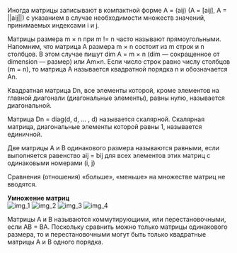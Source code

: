 Иногда матрицы записывают в компактной форме A = (aij) (A = [aij], A = ||aij||) с указанием в случае необходимости
множеств значений, принимаемых индексами i и j.

Матрицы размера m × n при m != n часто называют прямоугольными. Напомним, что матрица A размера m × n состоит
из m строк и n столбцов. В этом случае пишут dim A = m × n (dim — сокращенное от dimension — размер) или Am×n. Если
число строк равно числу столбцов (m = n), то матрица A называется квадратной порядка n и обозначается An.  

Квадратная матрица Dn, все элементы которой, кроме элементов на главной диагонали (диагональные элементы), равны нулю, называется диагональной.  

Матрица Dn = diag(d, d, ... , d) называется скалярной. Скалярная матрица, диагональные элементы которой равны 1, называется единичной.  

Две матрицы A и B одинакового размера называются равными, если выполняется равенство aij = bij для всех элементов этих матриц с одинаковыми номерами (i, j)

Сравнения (отношения) «больше», «меньше» на множестве матриц не вводятся.  

**Умножение матриц**  
![img_1](https://user-images.githubusercontent.com/35499834/47812477-2f45e780-dd51-11e8-8fd1-7a6516607d6c.png)
![img_2](https://user-images.githubusercontent.com/35499834/47812525-4edd1000-dd51-11e8-8dfe-aee3ad68de8b.png)
![img_3](https://user-images.githubusercontent.com/35499834/47812543-5dc3c280-dd51-11e8-8162-3fcce797ac1c.png)
![img_4](https://user-images.githubusercontent.com/35499834/47812567-6fa56580-dd51-11e8-922c-456609ef1297.png)

Матрицы A и B называются коммутирующими, или перестановочными, если AB = BA. Поскольку сравнить можно только матрицы одинакового размера, то и перестановочными могут быть только квадратные матрицы A и B одного порядка.
